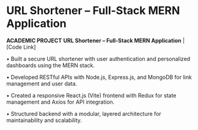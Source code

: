 # URL Shortener – Full-Stack MERN Application

**ACADEMIC PROJECT**
**URL Shortener – Full-Stack MERN Application** | [Code Link]

• Built a secure URL shortener with user authentication and personalized dashboards using the MERN stack.

• Developed RESTful APIs with Node.js, Express.js, and MongoDB for link management and user data.

• Created a responsive React.js (Vite) frontend with Redux for state management and Axios for API integration.

• Structured backend with a modular, layered architecture for maintainability and scalability.
